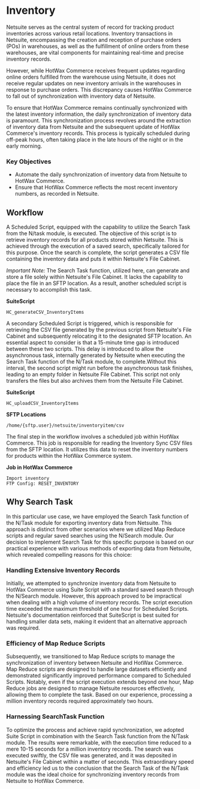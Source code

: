 # Inventory
Netsuite serves as the central system of record for tracking product inventories across various retail locations. Inventory transactions in Netsuite, encompassing the creation and reception of purchase orders (POs) in warehouses, as well as the fulfillment of online orders from these warehouses, are vital components for maintaining real-time and precise inventory records.


However, while HotWax Commerce receives frequent updates regarding online orders fulfilled from the warehouse using Netsuite, it does not receive regular updates on new inventory arrivals in the warehouses in response to purchase orders. This discrepancy causes HotWax Commerce to fall out of synchronization with inventory data of Netsuite.


To ensure that HotWax Commerce remains continually synchronized with the latest inventory information, the daily synchronization of inventory data is paramount. This synchronization process revolves around the extraction of inventory data from Netsuite and the subsequent update of HotWax Commerce's inventory records. This process is typically scheduled during off-peak hours, often taking place in the late hours of the night or in the early morning.

### Key Objectives
- Automate the daily synchronization of inventory data from Netsuite to HotWax Commerce.
- Ensure that HotWax Commerce reflects the most recent inventory numbers, as recorded in Netsuite.

## Workflow
A Scheduled Script, equipped with the capability to utilize the Search Task from the N/task module, is executed. The objective of this script is to retrieve inventory records for all products stored within Netsuite. This is achieved through the execution of a saved search, specifically tailored for this purpose. Once the search is complete, the script generates a CSV file containing the inventory data and puts it within Netsuite's File Cabinet.

*Important Note:* The Search Task function, utilized here, can generate and store a file solely within Netsuite's File Cabinet. It lacks the capability to place the file in an SFTP location. As a result, another scheduled script is necessary to accomplish this task.

**SuiteScript**
```
HC_generateCSV_InventoryItems
```

A secondary Scheduled Script is triggered, which is responsible for retrieving the CSV file generated by the previous script from Netsuite's File Cabinet and subsequently relocating it to the designated SFTP location. An essential aspect to consider is that a 15-minute time gap is introduced between these two scripts. This delay is introduced to allow the asynchronous task, internally generated by Netsuite when executing the Search Task function of the N/Task module, to complete.Without this interval, the second script might run before the asynchronous task finishes, leading to an empty folder in Netsuite File Cabinet. This script not only transfers the files but also archives them from the Netsuite File Cabinet.

**SuiteScript**
```
HC_uploadCSV_InventoryItems
```

**SFTP Locations**
```
/home/{sftp.user}/netsuite/inventoryitem/csv
```

The final step in the workflow involves a scheduled job within HotWax Commerce. This job is responsible for reading the Inventory Sync CSV files from the SFTP location. It utilizes this data to reset the inventory numbers for products within the HotWax Commerce system.

**Job in HotWax Commerce**
```
Import inventory
FTP Config: RESET_INVENTORY
```

## Why Search Task
In this particular use case, we have employed the Search Task function of the N/Task module for exporting inventory data from Netsuite. This approach is distinct from other scenarios where we utilized Map Reduce scripts and regular saved searches using the N/Search module.
Our decision to implement Search Task for this specific purpose is based on our practical experience with various methods of exporting data from Netsuite, which revealed compelling reasons for this choice:


### Handling Extensive Inventory Records
Initially, we attempted to synchronize inventory data from Netsuite to HotWax Commerce using Suite Script with a standard saved search through the N/Search module. However, this approach proved to be impractical when dealing with a high volume of inventory records. The script execution time exceeded the maximum threshold of one hour for Scheduled Scripts. Netsuite's documentation reinforced that SuiteScript is best suited for handling smaller data sets, making it evident that an alternative approach was required.


### Efficiency of Map Reduce Scripts
Subsequently, we transitioned to Map Reduce scripts to manage the synchronization of inventory between Netsuite and HotWax Commerce. Map Reduce scripts are designed to handle large datasets efficiently and demonstrated significantly improved performance compared to Scheduled Scripts. Notably, even if the script execution extends beyond one hour, Map Reduce jobs are designed to manage Netsuite resources effectively, allowing them to complete the task. Based on our experience, processing a million inventory records required approximately two hours.


### Harnessing SearchTask Function
To optimize the process and achieve rapid synchronization, we adopted Suite Script in combination with the Search Task function from the N/Task module. The results were remarkable, with the execution time reduced to a mere 10-15 seconds for a million inventory records. The search was executed swiftly, the CSV file was generated, and it was deposited in Netsuite's File Cabinet within a matter of seconds. This extraordinary speed and efficiency led us to the conclusion that the Search Task of the N/Task module was the ideal choice for synchronizing inventory records from Netsuite to HotWax Commerce.